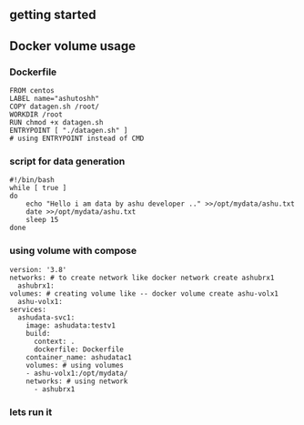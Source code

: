 ## getting started

## Docker volume usage 

### Dockerfile 

```
FROM centos
LABEL name="ashutoshh"
COPY datagen.sh /root/
WORKDIR /root
RUN chmod +x datagen.sh
ENTRYPOINT [ "./datagen.sh" ]
# using ENTRYPOINT instead of CMD 
```

### script for data generation 

```
#!/bin/bash
while [ true ]
do
    echo "Hello i am data by ashu developer .." >>/opt/mydata/ashu.txt
    date >>/opt/mydata/ashu.txt 
    sleep 15 
done
```

### using volume with compose 

```
version: '3.8'
networks: # to create network like docker network create ashubrx1 
  ashubrx1:
volumes: # creating volume like -- docker volume create ashu-volx1 
  ashu-volx1: 
services:
  ashudata-svc1:
    image: ashudata:testv1 
    build: 
      context: .
      dockerfile: Dockerfile 
    container_name: ashudatac1 
    volumes: # using volumes 
    - ashu-volx1:/opt/mydata/
    networks: # using network 
      - ashubrx1 
```

### lets run it 

```

```


